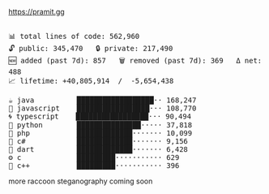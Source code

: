 https://pramit.gg
 <!-- LANGUAGES BREAKDOWN START -->
<pre><code style="font-family: monospace; font-size: 14px;">
📊 total lines of code: 562,960
🔓 public: 345,470   🔒 private: 217,490
🆕 added (past 7d): 857   🗑️ removed (past 7d): 369   Δ net: 488
📈 lifetime: +40,805,914  /  -5,654,438

☕ java          ██████████████████·· 168,247
💛 javascript    █████████████████··· 108,770
🌀 typescript    █████████████████··· 90,494
🐍 python        ███████████████····· 37,818
🐘 php           █████████████······· 10,099
🔧 c#            █████████████······· 9,156
🎯 dart          █████████████······· 6,428
⚙️ c             █████████··········· 629
🧩 c++           █████████··········· 396
</code></pre>
 <!-- LANGUAGES BREAKDOWN END -->
more raccoon steganography coming soon
